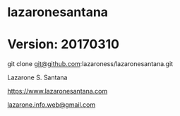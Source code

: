 # lazaronesantana
# Version: 20170310
git clone git@github.com:lazaroness/lazaronesantana.git

Lazarone S. Santana

https://www.lazaronesantana.com

lazarone.info.web@gmail.com
